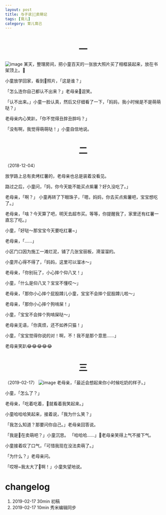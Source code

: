 ```yaml
---
layout: post
title: 与子说|卖萌记
tags: [育儿]
category: 育儿育己
---
```

# <center> 一
![image](https://user-images.githubusercontent.com/23351109/52914306-bd92a900-3301-11e9-888e-ba39fc2c2ebd.png)
某天，整理房间，把小童百天的一张放大照片买了相框装起来，放在书架顶上。

小童放学回家，看到照片，「这是谁？」

「怎么连你自己都认不出来？」老母亲逗笑。

「认不出来。」小童一脸认真，然后又仔细看了一下，「妈妈，我小时候是不是萌萌哒？」

老母亲内心笑趴，「你不觉得丑胖丑胖吗？」

「没有啊，我觉得萌萌哒！」小童自信地说。

# <center> 二
（2018-12-04）

放学路上总有卖烤红薯的，老母亲也总是装着没看见。

路过之后，小童问，「妈，你今天能不能买点紫薯？好久没吃了。」

老母亲，「啊？」
小童再转了下眼珠子，「嗯，妈妈，你去买点紫薯吧，宝宝想吃了。」

老母亲，「啥？今天算了吧，明天去超市买。等等，你提醒我了，家里还有红薯一直忘了吃。」

小童，「好哒～那宝宝今天要吃红薯~」

老母亲，「......」

小区门口因为施工一滩烂泥，铺了几张宝丽板，滑溜溜的。

小童开心得不得了，「妈妈，这里可以溜冰～」

老母亲，「你别玩了，小心摔个仰八叉！」

小童，「什么是仰八叉？宝宝不懂哎～」

老母亲，「那你小心摔个屁股蹲儿小童，宝宝不会摔个屁股蹲儿啦～」

老母亲，「那你小心摔个狗啃屎！」

小童，「宝宝不会摔个狗啃屎哒～」

老母亲无语，「你真烦，还不如养只猫！」

小童，「宝宝觉得你说的对！啊，不！我不是那个意思......」

老母亲笑趴😂😂😂😂😂

# <center> 三
（2019-02-17）
 ![image](https://user-images.githubusercontent.com/23351109/52914332-fe8abd80-3301-11e9-8773-5358a9cc04bb.png)
老母亲，「最近会想起来你小时候吃奶的样子。」

小童，「怎么了？」

老母亲，「吃着吃着，就看着我笑起来。」

小童哈哈哈笑起来，接着说，「我为什么笑？」

「我怎么知道？那要问你自己。」老母亲回答说。

「我是在卖萌吧？」小童沉思。
「哈哈哈……」老母亲笑得上气不接下气。

小童接着叹了口气，「可惜我现在没法卖萌了。」

「为什么？」老母亲问。

「哎呀~我太大了啊！」小童失望地说。

# changelog
1. 2019-02-17 30min 初稿
2. 2019-02-17 10min 秀米编辑同步
